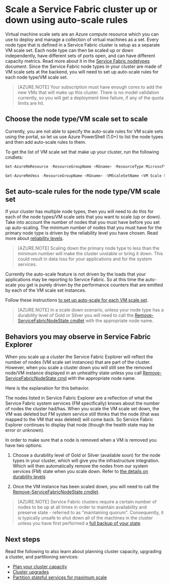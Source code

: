 <properties
   pageTitle="Scale a Service Fabric cluster up or down | Microsoft Azure"
   description="Scale a Service Fabric cluster up or down to match demand by setting auto-scale rules for each node type/VM scale set."
   services="service-fabric"
   documentationCenter=".net"
   authors="ChackDan"
   manager="timlt"
   editor=""/>

<tags
   ms.service="service-fabric"
   ms.devlang="dotnet"
   ms.topic="article"
   ms.tgt_pltfrm="na"
   ms.workload="na"
   ms.date="05/04/2016"
   ms.author="chackdan"/>


# Scale a Service Fabric cluster up or down using auto-scale rules

Virtual machine scale sets are an Azure compute resource which you can use to deploy and manage a collection of virtual machines as a set. Every node type that is defined in a Service Fabric cluster is setup as a separate VM scale set. Each node type can then be scaled up or down independently, have different sets of ports open, and can have different capacity metrics. Read more about it in the [Service Fabric nodetypes](service-fabric-cluster-nodetypes.md) document. Since the Service Fabric node types in your cluster are made of VM scale sets at the backend, you will need to set up auto-scale rules for each node type/VM scale set.

>[AZURE.NOTE] Your subscription must have enough cores to add the new VMs that will make up this cluster. There is no model validation currently, so you will get a deployment time failure, if any of the quota limits are hit.

## Choose the node type/VM scale set to scale

Currently, you are not able to specify the auto-scale rules for VM scale sets using the portal, so let us use Azure PowerShell (1.0+) to list the node types and then add auto-scale rules to them.

To get the list of VM scale set that make up your cluster, run the following cmdlets:

```powershell
Get-AzureRmResource -ResourceGroupName <RGname> -ResourceType Microsoft.Compute/VirtualMachineScaleSets

Get-AzureRmVmss -ResourceGroupName <RGname> -VMScaleSetName <VM Scale Set name>
```

## Set auto-scale rules for the node type/VM scale set

If your cluster has multiple node types, then you will need to do this for each of the node types/VM scale sets that you want to scale (up or down). Take into account the number of nodes that you must have before you set up auto-scaling. The minimum number of nodes that you must have for the primary node type is driven by the reliability level you have chosen. Read more about [reliability levels](service-fabric-cluster-capacity.md).

>[AZURE.NOTE]  Scaling down the primary node type to less than the minimum number will make the cluster unstable or bring it down. This could result in data loss for your applications and for the system services.

Currently the auto-scale feature is not driven by the loads that your applications may be reporting to Service Fabric. So at this time the auto-scale you get is purely driven by the performance counters that are emitted by each of the VM scale set instances.  

Follow these instructions [to set up auto-scale for each VM scale set](../virtual-machine-scale-sets/virtual-machine-scale-sets-autoscale-overview.md).

>[AZURE.NOTE] In a scale down scenario, unless your node type has a durability level of Gold or Silver you will need to call the [Remove-ServiceFabricNodeState cmdlet](https://msdn.microsoft.com/library/azure/mt125993.aspx) with the appropriate node name.

## Behaviors you may observe in Service Fabric Explorer

When you scale up a cluster the Service Fabric Explorer will reflect the number of nodes (VM scale set instances) that are part of the cluster.  However, when you scale a cluster down you will still see the removed node/VM instance displayed in an unhealthy state unless you call [Remove-ServiceFabricNodeState cmd](https://msdn.microsoft.com/library/mt125993.aspx) with the appropriate node name.   

Here is the explanation for this behavior.

The nodes listed in Service Fabric Explorer are a reflection of what the Service Fabric system services (FM specifically) knows about the number of nodes the cluster had/has. When you scale the VM scale set down, the VM was deleted but FM system service still thinks that the node (that was mapped to the VM that was deleted) will come back. So Service Fabric Explorer continues to display that node (though the health state may be error or unknown).

In order to make sure that a node is removed when a VM is removed you have two options:

1) Choose a durability level of Gold or Silver (available soon) for the node types in your cluster, which will give you the infrastructure integration. Which will then automatically remove the nodes from our system services (FM) state when you scale down.
Refer to [the details on durability levels](service-fabric-cluster-capacity.md)

2) Once the VM instance has been scaled down, you will need to call the [Remove-ServiceFabricNodeState cmdlet](https://msdn.microsoft.com/library/mt125993.aspx).

>[AZURE.NOTE] Service Fabric clusters require a certain number of nodes to be up at all times in order to maintain availability and preserve state - referred to as "maintaining quorum". Consequently, it is typically unsafe to shut down all of the machines in the cluster unless you have first performed a [full backup of your state](service-fabric-reliable-services-backup-restore.md).

## Next steps
Read the following to also learn about planning cluster capacity, upgrading a cluster, and partitioning services:

- [Plan your cluster capacity](service-fabric-cluster-capacity.md)
- [Cluster upgrades](service-fabric-cluster-upgrade.md)
- [Partition stateful services for maximum scale](service-fabric-concepts-partitioning.md)

<!--Image references-->
[BrowseServiceFabricClusterResource]: ./media/service-fabric-cluster-scale-up-down/BrowseServiceFabricClusterResource.png
[ClusterResources]: ./media/service-fabric-cluster-scale-up-down/ClusterResources.png
